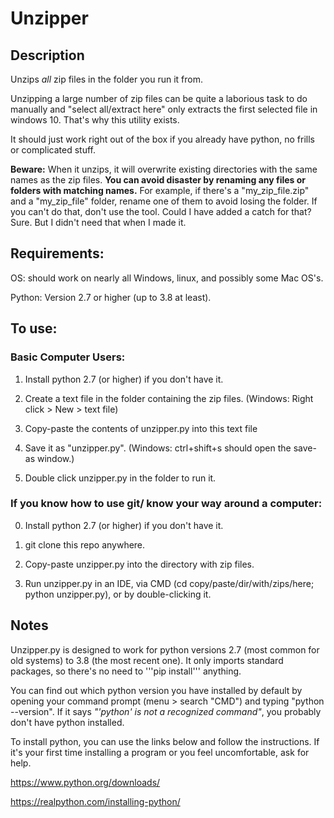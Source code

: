 # Unzipper

## Description

Unzips *all* zip files in the folder you run it from. 

Unzipping a large number of zip files can be quite a laborious task to do manually and "select all/extract here" only extracts the first selected file in windows 10. That's why this utility exists.

It should just work right out of the box if you already have python, no frills or complicated stuff.

**Beware:** When it unzips, it will overwrite existing directories with the same names as the zip files. **You can avoid disaster by renaming any files or folders with matching names.** For example, if there's a "my_zip_file.zip" and a "my_zip_file" folder, rename one of them to avoid losing the folder. If you can't do that, don't use the tool. Could I have added a catch for that? Sure. But I didn't need that when I made it.

## Requirements:
OS: should work on nearly all Windows, linux, and possibly some Mac OS's.

Python: Version 2.7 or higher (up to 3.8 at least).

## To use: 

### Basic Computer Users:

1) Install python 2.7 (or higher) if you don't have it.

2) Create a text file in the folder containing the zip files. (Windows: Right click > New > text file)

3) Copy-paste the contents of unzipper.py into this text file 

4) Save it as "unzipper.py". (Windows: ctrl+shift+s should open the save-as window.)

5) Double click unzipper.py in the folder to run it.

### If you know how to use git/ know your way around a computer:

0) Install python 2.7 (or higher) if you don't have it.

1) git clone this repo anywhere.

2) Copy-paste unzipper.py into the directory with zip files.

3) Run unzipper.py in an IDE, via CMD (cd copy/paste/dir/with/zips/here; python unzipper.py), or by double-clicking it.

## Notes
Unzipper.py is designed to work for python versions 2.7 (most common for old systems) to 3.8 (the most recent one). It only imports standard packages, so there's no need to '''pip install''' anything.

You can find out which python version you have installed by default by opening your command prompt (menu > search "CMD") and typing "python --version". If it says *"'python' is not a recognized command"*, you probably don't have python installed.

To install python, you can use the links below and follow the instructions. If it's your first time installing a program or you feel uncomfortable,  ask for help.

https://www.python.org/downloads/

https://realpython.com/installing-python/
